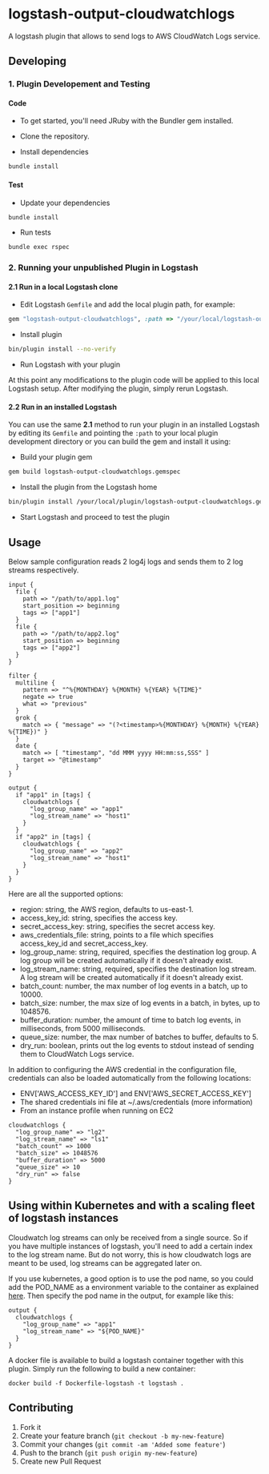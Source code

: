 # logstash-output-cloudwatchlogs
A logstash plugin that allows to send logs to AWS CloudWatch Logs service.

## Developing

### 1. Plugin Developement and Testing

#### Code
- To get started, you'll need JRuby with the Bundler gem installed.

- Clone the repository.

- Install dependencies
```sh
bundle install
```

#### Test

- Update your dependencies

```sh
bundle install
```

- Run tests

```sh
bundle exec rspec
```

### 2. Running your unpublished Plugin in Logstash

#### 2.1 Run in a local Logstash clone

- Edit Logstash `Gemfile` and add the local plugin path, for example:
```ruby
gem "logstash-output-cloudwatchlogs", :path => "/your/local/logstash-output-cloudwatchlogs"
```
- Install plugin
```sh
bin/plugin install --no-verify
```
- Run Logstash with your plugin

At this point any modifications to the plugin code will be applied to this local Logstash setup. After modifying the plugin, simply rerun Logstash.

#### 2.2 Run in an installed Logstash

You can use the same **2.1** method to run your plugin in an installed Logstash by editing its `Gemfile` and pointing the `:path` to your local plugin development directory or you can build the gem and install it using:

- Build your plugin gem
```sh
gem build logstash-output-cloudwatchlogs.gemspec
```
- Install the plugin from the Logstash home
```sh
bin/plugin install /your/local/plugin/logstash-output-cloudwatchlogs.gem
```
- Start Logstash and proceed to test the plugin

## Usage

Below sample configuration reads 2 log4j logs and sends them to 2 log streams respectively.

```
input {
  file {
    path => "/path/to/app1.log"
    start_position => beginning
    tags => ["app1"]
  }
  file {
    path => "/path/to/app2.log"
    start_position => beginning
    tags => ["app2"]
  }
}

filter {
  multiline {
    pattern => "^%{MONTHDAY} %{MONTH} %{YEAR} %{TIME}"
    negate => true
    what => "previous"
  }
  grok {
    match => { "message" => "(?<timestamp>%{MONTHDAY} %{MONTH} %{YEAR} %{TIME})" }
  }
  date {
    match => [ "timestamp", "dd MMM yyyy HH:mm:ss,SSS" ]
    target => "@timestamp"
  }
}

output {
  if "app1" in [tags] {
    cloudwatchlogs {
      "log_group_name" => "app1"
      "log_stream_name" => "host1"
    }
  }
  if "app2" in [tags] {
    cloudwatchlogs {
      "log_group_name" => "app2"
      "log_stream_name" => "host1"
    }
  }
}

```

Here are all the supported options:

* region: string, the AWS region, defaults to us-east-1.
* access_key_id: string, specifies the access key.
* secret_access_key: string, specifies the secret access key.
* aws_credentials_file: string, points to a file which specifies access_key_id and secret_access_key.
* log_group_name: string, required, specifies the destination log group. A log group will be created automatically if it doesn't already exist.
* log_stream_name: string, required, specifies the destination log stream. A log stream will be created automatically if it doesn't already exist.
* batch_count: number, the max number of log events in a batch, up to 10000.
* batch_size: number, the max size of log events in a batch, in bytes, up to 1048576.
* buffer_duration: number, the amount of time to batch log events, in milliseconds, from 5000 milliseconds.
* queue_size: number, the max number of batches to buffer, defaults to 5.
* dry_run: boolean, prints out the log events to stdout instead of sending them to CloudWatch Logs service.


In addition to configuring the AWS credential in the configuration file, credentials can also be loaded automatically from the following locations:

* ENV['AWS_ACCESS_KEY_ID'] and ENV['AWS_SECRET_ACCESS_KEY']
* The shared credentials ini file at ~/.aws/credentials (more information)
* From an instance profile when running on EC2

```
cloudwatchlogs {
  "log_group_name" => "lg2"
  "log_stream_name" => "ls1"
  "batch_count" => 1000
  "batch_size" => 1048576
  "buffer_duration" => 5000
  "queue_size" => 10
  "dry_run" => false
}
```

## Using within Kubernetes and with a scaling fleet of logstash instances

Cloudwatch log streams can only be received from a single source.
So if you have multiple instances of logstash, you'll need to add a certain index to the log stream name.
But do not worry, this is how cloudwatch logs are meant to be used, log streams can be aggregated later on.

If you use kubernetes, a good option is to use the pod name,
so you could add the POD_NAME as a environment variable to the container as explained [here](https://kubernetes.io/docs/tasks/inject-data-application/environment-variable-expose-pod-information/).
Then specify the pod name in the output, for example like this:
```
output {
  cloudwatchlogs {
    "log_group_name" => "app1"
    "log_stream_name" => "${POD_NAME}"
  }
}
```

A docker file is available to build a logstash container together with this plugin.
Simply run the following to build a new container:
```
docker build -f Dockerfile-logstash -t logstash .
```

## Contributing

1. Fork it
2. Create your feature branch (`git checkout -b my-new-feature`)
3. Commit your changes (`git commit -am 'Added some feature'`)
4. Push to the branch (`git push origin my-new-feature`)
5. Create new Pull Request
